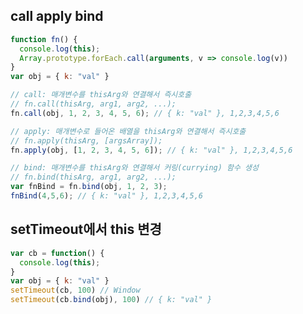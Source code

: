 ## call apply bind

```javascript
function fn() { 
  console.log(this);
  Array.prototype.forEach.call(arguments, v => console.log(v))
}
var obj = { k: "val" }

// call: 매개변수를 thisArg와 연결해서 즉시호출
// fn.call(thisArg, arg1, arg2, ...);
fn.call(obj, 1, 2, 3, 4, 5, 6); // { k: "val" }, 1,2,3,4,5,6

// apply: 매개변수로 들어온 배열을 thisArg와 연결해서 즉시호출
// fn.apply(thisArg, [argsArray]);
fn.apply(obj, [1, 2, 3, 4, 5, 6]); // { k: "val" }, 1,2,3,4,5,6

// bind: 매개변수를 thisArg와 연결해서 커링(currying) 함수 생성
// fn.bind(thisArg, arg1, arg2, ...);
var fnBind = fn.bind(obj, 1, 2, 3);
fnBind(4,5,6); // { k: "val" }, 1,2,3,4,5,6
```

## setTimeout에서 this 변경
```javascript
var cb = function() {
  console.log(this);
}
var obj = { k: "val" }
setTimeout(cb, 100) // Window
setTimeout(cb.bind(obj), 100) // { k: "val" }
```

```javascript

```

```javascript

```

```javascript

```

```javascript

```

```javascript

```